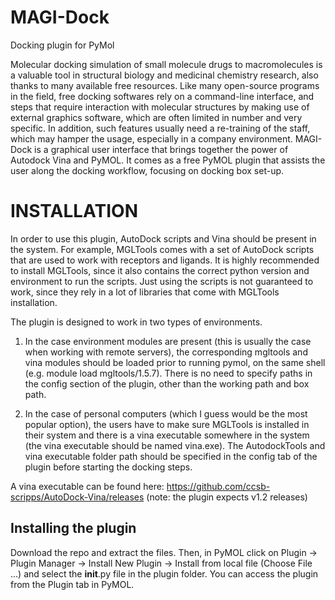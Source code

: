 # MAGI-Dock
Docking plugin for PyMol

Molecular docking simulation of small molecule drugs to macromolecules is a valuable tool in structural biology and medicinal chemistry research, also thanks to many available free resources. Like many open-source programs in the field, free docking softwares rely on a command-line interface, and steps that require interaction with molecular structures by making use of external graphics software, which are often limited in number and very specific. In addition, such features usually need a re-training of the staff, which may hamper the usage, especially in a company environment. MAGI-Dock is a graphical user interface that brings together the power of Autodock Vina and PyMOL. It comes as a free PyMOL plugin that assists the user along the docking workflow, focusing on docking box set-up.



# INSTALLATION

In order to use this plugin, AutoDock scripts and Vina should be present in the system. For example, MGLTools comes 
with a set of AutoDock scripts that are used to work with receptors and ligands. It is highly recommended to install MGLTools, since it also contains the correct python version and environment to run the scripts. Just using the scripts is not guaranteed to work, since they rely in a lot of libraries that come with MGLTools installation.

The plugin is designed to work in two types of environments.

1. In the case environment modules are present (this is usually the case when working with remote servers), the corresponding mgltools and vina modules should be loaded prior to running pymol, on the same shell (e.g. module load mgltools/1.5.7). There is no need to specify paths in the config section of the plugin, other than the working path and box path.

2. In the case of personal computers (which I guess would be the most popular option), the users have to make sure MGLTools is installed in their system and there is a vina executable somewhere in the system (the vina executable should be named vina.exe). The AutodockTools and vina executable folder path should be specified in the config tab of the plugin before starting the docking steps.


A vina executable can be found here: https://github.com/ccsb-scripps/AutoDock-Vina/releases (note: the plugin expects v1.2 releases)


## Installing the plugin
Download the repo and extract the files. Then, in PyMOL click on Plugin -> Plugin Manager -> Install New Plugin -> Install from local file (Choose File ...) and select the __init__.py file in the plugin folder. You can access the plugin from the Plugin tab in PyMOL.
